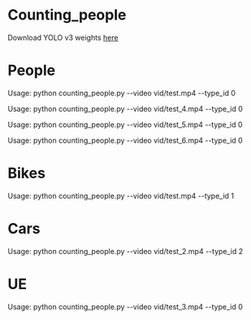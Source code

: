 # Counting_people
Download YOLO v3 weights [here](https://drive.google.com/drive/folders/1AhOM31dy8jfLqQ1CcVcXJgWmorG_TzjU?usp=sharing) <br>

# People
Usage:  python counting_people.py --video vid/test.mp4 --type_id 0

Usage:  python counting_people.py --video vid/test_4.mp4 --type_id 0

Usage:  python counting_people.py --video vid/test_5.mp4 --type_id 0

Usage:  python counting_people.py --video vid/test_6.mp4 --type_id 0

# Bikes
Usage:  python counting_people.py --video vid/test.mp4 --type_id 1
# Cars
Usage:  python counting_people.py --video vid/test_2.mp4 --type_id 2
# UE
Usage:  python counting_people.py --video vid/test_3.mp4 --type_id 0


